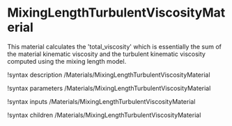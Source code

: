 # MixingLengthTurbulentViscosityMaterial

This material calculates the 'total_viscosity' which is essentially the sum
of the material kinematic viscosity and the turbulent kinematic viscosity
computed using the mixing length model.

!syntax description /Materials/MixingLengthTurbulentViscosityMaterial

!syntax parameters /Materials/MixingLengthTurbulentViscosityMaterial

!syntax inputs /Materials/MixingLengthTurbulentViscosityMaterial

!syntax children /Materials/MixingLengthTurbulentViscosityMaterial
